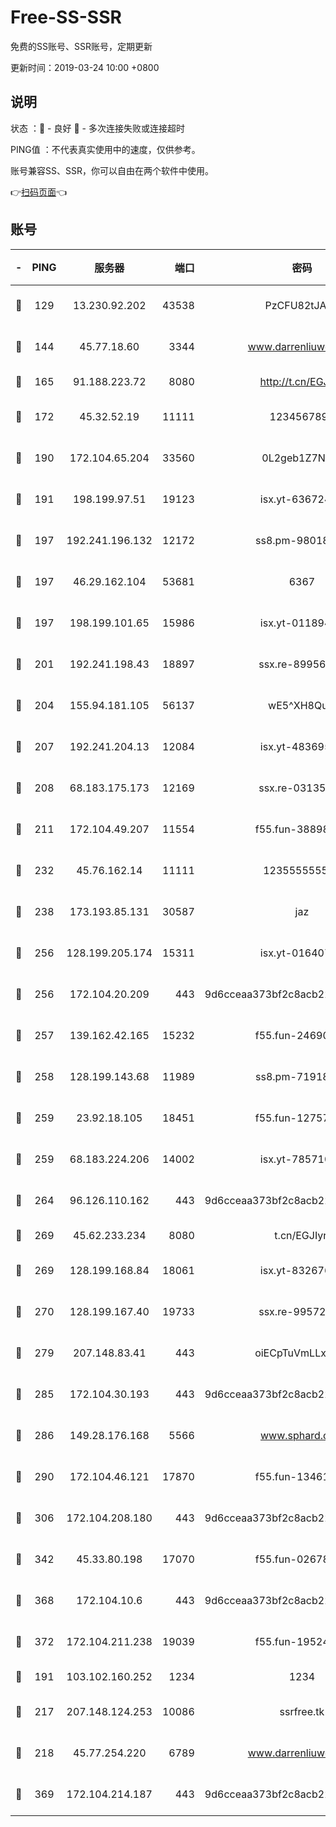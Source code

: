 # Free-SS-SSR

免费的SS账号、SSR账号，定期更新

更新时间：2019-03-24 10:00 +0800

## 说明

状态     ：🙂 - 良好 🙁 - 多次连接失败或连接超时

PING值   ：不代表真实使用中的速度，仅供参考。

账号兼容SS、SSR，你可以自由在两个软件中使用。

👉[扫码页面](https://liesauer.github.io/Free-SS-SSR/)👈

## 账号

|-|PING|服务器|端口|密码|加密方式|区域|
|:----:|:----:|:-----:|-----:|:----:|:----:|:----:|
|🙂|129|13.230.92.202|43538|PzCFU82tJAdZ|aes-256-cfb|JP|
|🙂|144|45.77.18.60|3344|www.darrenliuwei.com|aes-256-cfb|JP|
|🙂|165|91.188.223.72|8080|http://t.cn/EGJIyrl|rc4-md5|RU|
|🙂|172|45.32.52.19|11111|1234567890|aes-256-cfb|JP|
|🙂|190|172.104.65.204|33560|0L2geb1Z7NQM|aes-256-cfb|JP|
|🙂|191|198.199.97.51|19123|isx.yt-63672432|aes-256-cfb|US|
|🙂|197|192.241.196.132|12172|ss8.pm-98018739|aes-256-cfb|US|
|🙂|197|46.29.162.104|53681|6367|aes-128-ctr|RU|
|🙂|197|198.199.101.65|15986|isx.yt-01189447|aes-256-cfb|US|
|🙂|201|192.241.198.43|18897|ssx.re-89956997|aes-256-cfb|US|
|🙂|204|155.94.181.105|56137|wE5^XH8Quw|aes-256-cfb|US|
|🙂|207|192.241.204.13|12084|isx.yt-48369585|aes-256-cfb|US|
|🙂|208|68.183.175.173|12169|ssx.re-03135267|aes-256-cfb|US|
|🙂|211|172.104.49.207|11554|f55.fun-38898719|aes-256-cfb|SG|
|🙂|232|45.76.162.14|11111|123555555555|aes-256-cfb|SG|
|🙂|238|173.193.85.131|30587|jaz|aes-256-cfb|US|
|🙂|256|128.199.205.174|15311|isx.yt-01640799|aes-256-cfb|SG|
|🙂|256|172.104.20.209|443|9d6cceaa373bf2c8acb22e60b6a58be6|aes-256-cfb|US|
|🙂|257|139.162.42.165|15232|f55.fun-24690727|aes-256-cfb|SG|
|🙂|258|128.199.143.68|11989|ss8.pm-71918641|aes-256-cfb|SG|
|🙂|259|23.92.18.105|18451|f55.fun-12757664|aes-256-cfb|US|
|🙂|259|68.183.224.206|14002|isx.yt-78571026|aes-256-cfb|SG|
|🙂|264|96.126.110.162|443|9d6cceaa373bf2c8acb22e60b6a58be6|aes-256-cfb|US|
|🙂|269|45.62.233.234|8080|t.cn/EGJIyrl|rc4-md5|CA|
|🙂|269|128.199.168.84|18061|isx.yt-83267629|aes-256-cfb|SG|
|🙂|270|128.199.167.40|19733|ssx.re-99572937|aes-256-cfb|SG|
|🙂|279|207.148.83.41|443|oiECpTuVmLLxk4Ts|aes-256-cfb|AU|
|🙂|285|172.104.30.193|443|9d6cceaa373bf2c8acb22e60b6a58be6|aes-256-cfb|US|
|🙂|286|149.28.176.168|5566|www.sphard.com|aes-256-cfb|AU|
|🙂|290|172.104.46.121|17870|f55.fun-13461300|aes-256-cfb|SG|
|🙂|306|172.104.208.180|443|9d6cceaa373bf2c8acb22e60b6a58be6|aes-256-cfb|US|
|🙂|342|45.33.80.198|17070|f55.fun-02678742|aes-256-cfb|US|
|🙂|368|172.104.10.6|443|9d6cceaa373bf2c8acb22e60b6a58be6|aes-256-cfb|US|
|🙂|372|172.104.211.238|19039|f55.fun-19524723|aes-256-cfb|US|
|🙂|191|103.102.160.252|1234|1234|rc4-md5|JP|
|🙂|217|207.148.124.253|10086|ssrfree.tk|aes-256-cfb|SG|
|🙂|218|45.77.254.220|6789|www.darrenliuwei.com|aes-256-cfb|SG|
|🙂|369|172.104.214.187|443|9d6cceaa373bf2c8acb22e60b6a58be6|aes-256-cfb|US|

